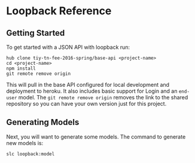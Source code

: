 # Loopback Reference

## Getting Started

To get started with a JSON API with loopback run:

```
hub clone tiy-tn-fee-2016-spring/base-api <project-name>
cd <project-name>
npm install
git remote remove origin
```

This will pull in the base API configured for local development and deployment to heroku.
It also includes basic support for Login and an `end-user` model.
The `git remote remove origin` removes the link to the shared repository so you can have your own version just for this project.

## Generating Models

Next, you will want to generate some models.
The command to generate new models is:

```bash
slc loopback:model
```
